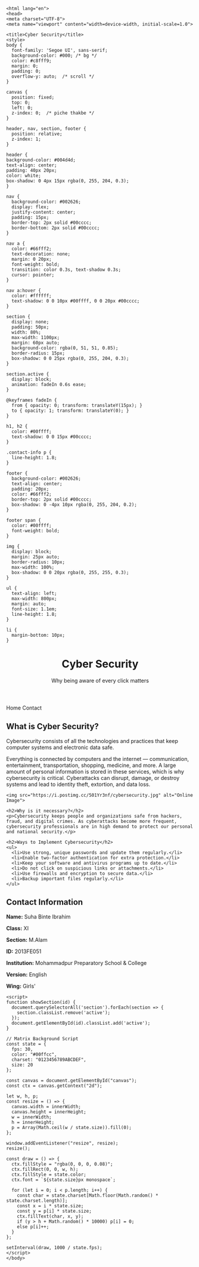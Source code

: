 <!DOCTYPE html>
    <html lang="en">
    <head>
    <meta charset="UTF-8">
    <meta name="viewport" content="width=device-width, initial-scale=1.0">
  
    <title>Cyber Security</title>
    <style>
    body {
      font-family: 'Segoe UI', sans-serif;
      background-color: #000; /* bg */
      color: #c8fff9;
      margin: 0;
      padding: 0;
      overflow-y: auto;  /* scroll */
    }

    canvas {
      position: fixed;
      top: 0;
      left: 0;
      z-index: 0;  /* piche thakbe */
    }

    header, nav, section, footer {
      position: relative;
      z-index: 1;
    }

    header {
    background-color: #004d4d;
    text-align: center;
    padding: 40px 20px;
    color: white;
    box-shadow: 0 4px 15px rgba(0, 255, 204, 0.3);
    }

    nav {
      background-color: #002626;
      display: flex;
      justify-content: center;
      padding: 15px;
      border-top: 2px solid #00cccc;
      border-bottom: 2px solid #00cccc;
    }

    nav a {
      color: #66fff2;
      text-decoration: none;
      margin: 0 20px;
      font-weight: bold;
      transition: color 0.3s, text-shadow 0.3s;
      cursor: pointer;
    }

    nav a:hover {
      color: #ffffff;
      text-shadow: 0 0 10px #00ffff, 0 0 20px #00cccc;
    }

    section {
      display: none;
      padding: 50px;
      width: 80%;
      max-width: 1100px;
      margin: 60px auto;
      background-color: rgba(0, 51, 51, 0.85);
      border-radius: 15px;
      box-shadow: 0 0 25px rgba(0, 255, 204, 0.3);
    }

    section.active {
      display: block;
      animation: fadeIn 0.6s ease;
    }

    @keyframes fadeIn {
      from { opacity: 0; transform: translateY(15px); }
      to { opacity: 1; transform: translateY(0); }
    }

    h1, h2 {
      color: #00ffff;
      text-shadow: 0 0 15px #00cccc;
    }

    .contact-info p {
      line-height: 1.8;
    }

    footer {
      background-color: #002626;
      text-align: center;
      padding: 20px;
      color: #66fff2;
      border-top: 2px solid #00cccc;
      box-shadow: 0 -4px 10px rgba(0, 255, 204, 0.2);
    }

    footer span {
      color: #00ffff;
      font-weight: bold;
    }

    img {
      display: block;
      margin: 25px auto;
      border-radius: 10px;
      max-width: 100%;
      box-shadow: 0 0 20px rgba(0, 255, 255, 0.3);
    }

    ul {
      text-align: left;
      max-width: 800px;
      margin: auto;
      font-size: 1.1em;
      line-height: 1.8;
    }

    li {
      margin-bottom: 10px;
    }
  </style>
</head>
<body>
  <canvas id="canvas"></canvas>

  <header>
    <h1>Cyber Security</h1>
    <p>Why being aware of every click matters</p>
  </header>

  <nav>
    <a onclick="showSection('home')">Home</a>
    <a onclick="showSection('contact')">Contact</a>
  </nav>

  <section id="home" class="active">
    <h2>What is Cyber Security?</h2>
    <p>Cybersecurity consists of all the technologies and practices that keep computer systems and electronic data safe.</p>
    <p>Everything is connected by computers and the internet — communication, entertainment, transportation, shopping, medicine, and more. A large amount of personal information is stored in these services, which is why cybersecurity is critical. Cyberattacks can disrupt, damage, or destroy systems and lead to identity theft, extortion, and data loss.</p>

    <img src="https://i.postimg.cc/501Yr3nf/cybersecurity.jpg" alt="Online Image">

    <h2>Why is it necessary?</h2>
    <p>Cybersecurity keeps people and organizations safe from hackers, fraud, and digital crimes. As cyberattacks become more frequent, cybersecurity professionals are in high demand to protect our personal and national security.</p>

    <h2>Ways to Implement Cybersecurity</h2>
    <ul>
      <li>Use strong, unique passwords and update them regularly.</li>
      <li>Enable two-factor authentication for extra protection.</li>
      <li>Keep your software and antivirus programs up to date.</li>
      <li>Do not click on suspicious links or attachments.</li>
      <li>Use firewalls and encryption to secure data.</li>
      <li>Backup important files regularly.</li>
    </ul>
  </section>

  <section id="contact">
    <h2>Contact Information</h2>
    <div class="contact-info">
      <p><strong>Name:</strong> Suha Binte Ibrahim</p>
      <p><strong>Class:</strong> XI</p>
      <p><strong>Section:</strong> M.Alam</p>
      <p><strong>ID:</strong> 2013FE051</p>
      <p><strong>Institution:</strong> Mohammadpur Preparatory School & College</p>
      <p><strong>Version:</strong> English</p>
      <p><strong>Wing:</strong> Girls'</p>
    </div>
  </section>



    <script>
    function showSection(id) {
      document.querySelectorAll('section').forEach(section => {
        section.classList.remove('active');
      });
      document.getElementById(id).classList.add('active');
    }

    // Matrix Background Script
    const state = {
      fps: 30,
      color: "#00ffcc",
      charset: "0123456789ABCDEF",
      size: 20
    };

    const canvas = document.getElementById("canvas");
    const ctx = canvas.getContext("2d");

    let w, h, p;
    const resize = () => {
      canvas.width = innerWidth;
      canvas.height = innerHeight;
      w = innerWidth;
      h = innerHeight;
      p = Array(Math.ceil(w / state.size)).fill(0);
    };

    window.addEventListener("resize", resize);
    resize();

    const draw = () => {
      ctx.fillStyle = "rgba(0, 0, 0, 0.08)";
      ctx.fillRect(0, 0, w, h);
      ctx.fillStyle = state.color;
      ctx.font = `${state.size}px monospace`;

      for (let i = 0; i < p.length; i++) {
        const char = state.charset[Math.floor(Math.random() * state.charset.length)];
        const x = i * state.size;
        const y = p[i] * state.size;
        ctx.fillText(char, x, y);
        if (y > h + Math.random() * 10000) p[i] = 0;
        else p[i]++;
      }
    };

    setInterval(draw, 1000 / state.fps);
    </script>
    </body>
</html>
